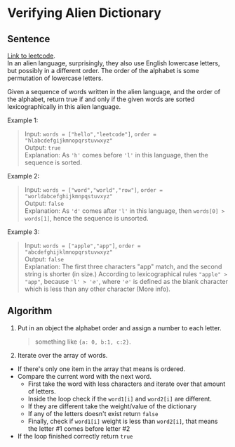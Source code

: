 # Verifying Alien Dictionary

## Sentence
[Link to leetcode](https://leetcode.com/problems/verifying-an-alien-dictionary/).   
In an alien language, surprisingly, they also use English lowercase letters, but possibly in a different order. The order of the alphabet is some permutation of lowercase letters.   

Given a sequence of words written in the alien language, and the order of the alphabet, return true if and only if the given words are sorted lexicographically in this alien language.   

Example 1:
> Input: `words = ["hello","leetcode"]`, `order = "hlabcdefgijkmnopqrstuvwxyz"`   
> Output: `true`   
> Explanation: As `'h'` comes before `'l'` in this language, then the sequence is sorted.   

Example 2:
> Input: `words = ["word","world","row"]`, `order = "worldabcefghijkmnpqstuvxyz"`   
> Output: `false`   
> Explanation: As `'d'` comes after `'l'` in this language, then `words[0] > words[1]`, hence the sequence is unsorted.   

Example 3:
> Input: `words = ["apple","app"]`, `order = "abcdefghijklmnopqrstuvwxyz"`   
> Output: `false`   
> Explanation: The first three characters "app" match, and the second string is shorter (in size.) According to lexicographical rules `"apple" > "app"`, because `'l' > '∅'`, where `'∅'` is defined as the blank character which is less than any other character (More info).  

## Algorithm
1. Put in an object the alphabet order and assign a number to each letter.
   > something like `{a: 0, b:1, c:2}`.
2. Iterate over the array of words.
  - If there's only one item in the array that means is ordered.
  - Compare the current word with the next word.
    - First take the word with less characters and iterate over that amount of letters.
    - Inside the loop check if the `word1[i]` and `word2[i]` are different.
    - If they are different take the weight/value of the dictionary
    - If any of the letters doesn't exist return `false`
    - Finally, check if `word1[i]` weight is less than `word2[i]`, that means the letter #1 comes before letter #2
  - If the loop finished correctly return `true`